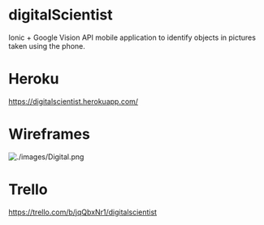 # digitalScientist

Ionic + Google Vision API mobile application to identify objects in pictures taken using the phone.


# Heroku 
https://digitalscientist.herokuapp.com/

# Wireframes 
![./images/Digital.png](./images/Digital.png)
# Trello 
https://trello.com/b/jqQbxNr1/digitalscientist


